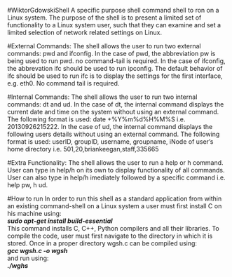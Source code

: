 #WiktorGdowskiShell
A specific purpose shell command shell to ron on a Linux system. The purpose of the shell is to present a limited set of functionality to a Linux system user, such that they can examine and set a limited selection of network related settings on Linux.

#External Commands:
The shell allows the user to run two external commands: pwd and ifconfig. In the case of pwd, the abbreviation pw is being used to run pwd. no command-tail is required. In the case of ifconfig, the abbrevation ifc should be used to run ipconfig. The default behavior of ifc should be used to run ifc is to display the settings for the first interface, e.g. eth0. No command tail is required.

#Internal Commands:
The shell allows the user to run two internal commands: dt and ud. In the case of dt, the internal command displays the current date and time on the system without using an external command. The following format is used: date +%Y%m%d%H%M%S i.e. 20130926215222. In the case of ud, the internal command displays the following users details without using an external command. The following format is used: userID, groupID, username, groupname, iNode of user’s home directory i.e. 501,20,briankeegan,staff,335665

#Extra Functionality:
The shell allows the user to run a help or h command. User can type in help/h on its own to display functionality of all commands. User can also type in help/h imediately followed by a specific command i.e. help pw, h ud.

#How to run
In order to run this shell as a standard application from within an existing command-shell on a Linux system a user must first install C on his machine using:<br />
**_sudo apt-get install build-essential_**<br />
This command installs C, C++, Python compilers and all their libraries. To compile the code, user must first navigate to the directory in which it is stored. Once in a proper directory wgsh.c can be compiled using:<br />
**_gcc wgsh.c -o wgsh_**<br />
and run using:<br />
**_./wghs_**<br />
